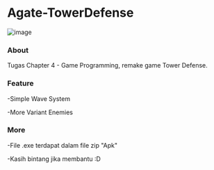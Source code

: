 # Agate-TowerDefense
![image](https://user-images.githubusercontent.com/57084294/133905545-ebfa8d50-17b6-43b1-ad87-3d7995724d95.png)

### About
Tugas Chapter 4 - Game Programming, remake game Tower Defense.

### Feature 
-Simple Wave System

-More Variant Enemies

### More
-File .exe terdapat dalam file zip "Apk"

-Kasih bintang jika membantu :D
